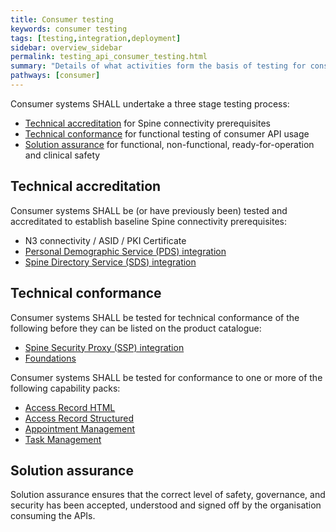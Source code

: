 ```yaml
---
title: Consumer testing
keywords: consumer testing
tags: [testing,integration,deployment]
sidebar: overview_sidebar
permalink: testing_api_consumer_testing.html
summary: "Details of what activities form the basis of testing for consumer applications"
pathways: [consumer]
---
```


Consumer systems SHALL undertake a three stage testing process:

- [Technical accreditation](testing_api_provider_testing.html#technicalaccreditation) for Spine connectivity prerequisites
- [Technical conformance](testing_api_provider_testing.html#technicalconformance) for functional testing of consumer API usage
- [Solution assurance](testing_api_provider_testing.html#solutionassurance) for functional, non-functional, ready-for-operation and clinical safety

## Technical accreditation ##

Consumer systems SHALL be (or have previously been) tested and accreditated to establish baseline Spine connectivity prerequisites:

 - N3 connectivity / ASID / PKI Certificate
 - [Personal Demographic Service (PDS) integration](integration_personal_demographic_service.html)
 - [Spine Directory Service (SDS) integration](integration_spine_directory_service.html)

## Technical conformance ##

Consumer systems SHALL be tested for technical conformance of the following before they can be listed on the product catalogue:

 - [Spine Security Proxy (SSP) integration](integration_spine_security_proxy.html)
 - [Foundations](foundations.html)

Consumer systems SHALL be tested for conformance to one or more of the following capability packs:

 - [Access Record HTML](accessrecord.html)
 - [Access Record Structured](accessrecord_structured.html)
 - [Appointment Management](appointments.html)
 - [Task Management](tasks.html)

## Solution assurance ##

Solution assurance ensures that the correct level of safety, governance, and security has been accepted, understood and signed off by the organisation consuming the APIs.
